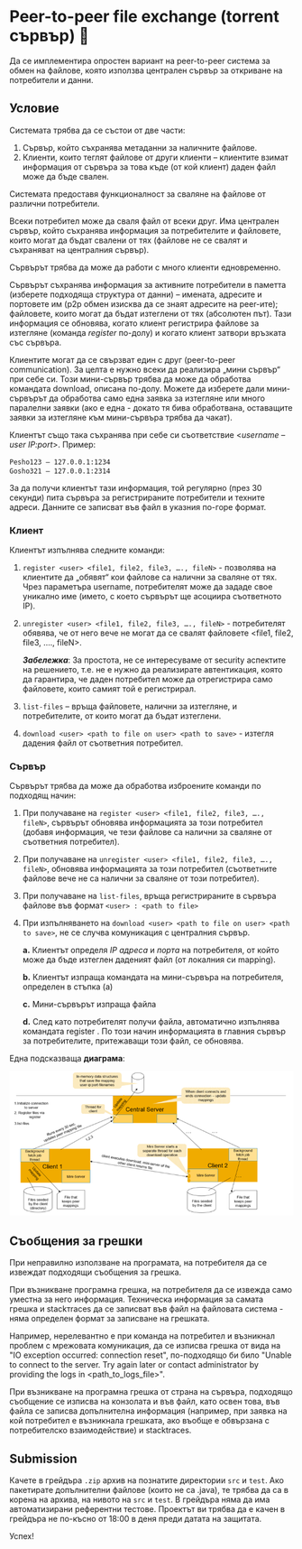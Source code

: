 # Peer-to-peer file exchange (torrent сървър) :busts_in_silhouette:

Да се имплементира опростен вариант на peer-to-peer система за обмен на файлове, която използва централен сървър за откриване на потребители и данни.

## Условие

Системата трябва да се състои от две части:
1. Сървър, който съхранява метаданни за наличните файлове.
2. Клиенти, които теглят файлове от други клиенти – клиентите взимат информация от сървъра за това къде (от кой клиент) даден файл може да бъде свален.

Системата предоставя функционалност за сваляне на файлове от различни потребители.

Всеки потребител може да сваля файл от всеки друг. Има централен сървър, който съхранява информация за потребителите и файловете, които могат да бъдат свалени от тях (файлове не се свалят и съхраняват на централния сървър).

Сървърът трябва да може да работи с много клиенти едновременно.

Сървърът съхранява информация за активните потребители в паметта (изберете подходяща структура от данни) – имената, адресите и портовете им (p2p обмен изисква да се знаят адресите на peer-ите); файловете, които могат да бъдат изтеглени от тях (абсолютен път). Тази информация се обновява, когато клиент регистрира файлове за изтегляне (команда *register* по-долу) и когато клиент затвори връзката със сървъра.

Клиентите могат да се свързват един с друг (peer-to-peer communication). За целта е нужно всеки да реализира „мини сървър“ при себе си. Този мини-сървър трябва да може да обработва командата download, описана по-долу. Можете да изберете дали мини-сървърът да обработва само една заявка за изтегляне или много паралелни заявки (ако е една - докато тя бива обработвана, оставащите заявки за изтегляне към мини-сървъра трябва да чакат).

Клиентът също така съхранява при себе си съответствие <*username* – *user* *IP:port*>.
Пример:

```
Pesho123 – 127.0.0.1:1234
Gosho321 – 127.0.0.1:2314
```
За да получи клиентът тази информация, той регулярно (през 30 секунди) пита сървъра за регистрираните потребители и техните адреси. Данните се записват във файл в указния по-горе формат.

### Клиент

Клиентът изпълнява следните команди:
1. `register <user> <file1, file2, file3, …., fileN>` - позволява на клиентите да „обявят“ кои файлове са налични за сваляне от тях. Чрез параметъра username, потребителят може да зададе свое уникално име (името, с което сървърът ще асоциира съответното IP).

2. `unregister <user> <file1, file2, file3, …., fileN>` - потребителят обявява, че от него вече не могат да се свалят файловете <file1, file2, file3, …., fileN>.

    ***Забележка***: За простота, не се интересуваме от security аспектите на решението, т.е. не е нужно да реализирате автентикация, която да гарантира, че даден потребител може да отрегистрира само файловете, които самият той е регистрирал.

3. `list-files` – връща файловете, налични за изтегляне, и потребителите, от които могат да бъдат изтеглени.
4. `download <user> <path to file on user> <path to save>` - изтегля дадения файл от съответния потребител.

### Сървър

Сървърът трябва да може да обработва изброените команди по подходящ начин:
1. При получаване на `register <user> <file1, file2, file3, …., fileN>`, сървърът обновява информацията за този потребител (добавя информация, че тези файлове са налични за сваляне от съответния потребител).
2. При получаване на `unregister <user> <file1, file2, file3, …., fileN>`, обновява информацията за този потребител (съответните файлове вече не са налични за сваляне от този потребител).
3. При получаване на `list-files`, връща регистрираните в сървъра файлове във формат `<user> : <path to file>`
4. При изпълняването на `download <user> <path to file on user> <path to save>`, не се случва комуникация с централния сървър.

    **a.** Клиентът определя *IP адреса* и *порта* на потребителя, от който може да бъде изтеглен даденият файл (от локалния си mapping).

    **b.** Клиентът изпраща командата на мини-сървъра на потребителя, определен в стъпка (а)

    **c.** Мини-сървърът изпраща файла

    **d.** След като потребителят получи файла, автоматично изпълнява командата register  <user> <path to saved file>. По този начин информацията в главния сървър за потребителите, притежаващи този файл, се обновява.

Една подсказваща **диаграма**:

![Peer-to-Peer Diagram](images/peer-to-peer.png)

## Съобщения за грешки

При неправилно използване на програмата, на потребителя да се извеждат подходящи съобщения за грешка.

При възникване програмна грешка, на потребителя да се извежда само уместна за него информация. Техническа информация за самата грешка и stackтraces да се записват във файл на файловата система - няма определен формат за записване на грешката.

Например, нерелевантно е при команда на потребител и възникнал проблем с мрежовата комуникация, да се изписва грешка от вида на "IO exception occurred: connection reset", по-подходящо би било "Unable to connect to the server. Try again later or contact administrator by providing the logs in <path_to_logs_file>".

При възникване на програмна грешка от страна на сървъра, подходящо съобщение се изписва на конзолата и във файл, като освен това, във файла се записва допълнителна информация (например, при заявка на кой потребител е възникнала грешката, ако въобще е обвързана с потребителско взаимодействие) и stacktraces.

## Submission

Качете в грейдъра `.zip` архив на познатите директории `src` и `test`. Ако пакетирате допълнителни файлове (които не са .java), те трябва да са в корена на архива, на нивото на `src` и `test`.
В грейдъра няма да има автоматизирани референтни тестове.
Проектът ви трябва да е качен в грейдъра не по-късно от 18:00 в деня преди датата на защитата.

Успех!
